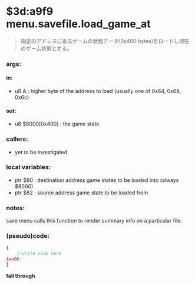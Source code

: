 ﻿

# $3d:a9f9 menu.savefile.load_game_at
> 指定のアドレスにあるゲームの状態データ(0x400 bytes)をロードし現在のゲーム状態とする。

### args:

#### in:
+	u8 A : higher byte of the address to load (usually one of 0x64, 0x68, 0x6c)

#### out:
+	u8 $6000[0x400] : the game state

### callers:
+	yet to be investigated

### local variables:
+	ptr $80 : destination address game states to be loaded into (always $6000)
+	ptr $82 : source address game state to be loaded from

### notes:
save menu calls this function to render summary info on a particular file.

### (pseudo)code:
```js
{
	//write code here
$aa06:
}
```

**fall through**


